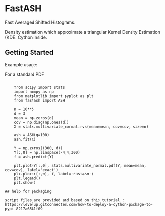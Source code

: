 # FastASH
Fast Averaged Shifted Histograms.

Density estimation which approximate a triangular Kernel Density Estimation (KDE.
Cython inside.


## Getting Started

Example usage:

For a standard PDF
~~~~~~~~~~~~~~~~~~

    from scipy import stats
    import numpy as np
    from matplotlib import pyplot as plt
    from fastash import ASH
    
    n = 10**5
    d = 3
    mean = np.zeros(d)
    cov = np.diag(np.ones(d))
    X = stats.multivariate_normal.rvs(mean=mean, cov=cov, size=n)
    
    ash = ASH(q=100)
    ash.fit(X)
    
    Y = np.zeros((300, d))
    Y[:,0] = np.linspace(-4,4,300)
    f = ash.predict(Y)
    
    plt.plot(Y[:,0], stats.multivariate_normal.pdf(Y, mean=mean, cov=cov), label='exact')
    plt.plot(Y[:,0], f, label='FastASH')
    plt.legend()
    plt.show()

## help for packaging

script files are provided and based on this tutorial :
https://levelup.gitconnected.com/how-to-deploy-a-cython-package-to-pypi-8217a6581f09

